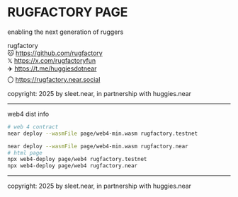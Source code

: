 # RUGFACTORY PAGE

enabling the next generation of ruggers


rugfactory
<br/>
🐱 https://github.com/rugfactory
<br/>
𝕏 https://x.com/rugfactoryfun
<br/>
✈️ https://t.me/huggiesdotnear
<br/>
〇 https://rugfactory.near.social


copyright: 2025 by sleet.near, in partnership with huggies.near




---


web4 dist info


```sh
# web 4 contract
near deploy --wasmFile page/web4-min.wasm rugfactory.testnet

near deploy --wasmFile page/web4-min.wasm rugfactory.near
# html page
npx web4-deploy page/web4 rugfactory.testnet
npx web4-deploy page/web4 rugfactory.near

```



---


copyright: 2025 by sleet.near, in partnership with huggies.near